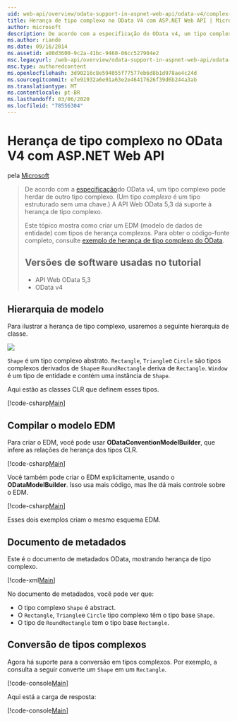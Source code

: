 ```yaml
---
uid: web-api/overview/odata-support-in-aspnet-web-api/odata-v4/complex-type-inheritance-in-odata-v4
title: Herança de tipo complexo no OData V4 com ASP.NET Web API | Microsoft Docs
author: microsoft
description: De acordo com a especificação do OData v4, um tipo complexo pode herdar de outro tipo complexo. (Um tipo complexo é um tipo estruturado sem uma chave.) API da Web...
ms.author: riande
ms.date: 09/16/2014
ms.assetid: a00d3600-9c2a-41bc-9460-06cc527904e2
msc.legacyurl: /web-api/overview/odata-support-in-aspnet-web-api/odata-v4/complex-type-inheritance-in-odata-v4
msc.type: authoredcontent
ms.openlocfilehash: 3d90216c8e594055f77577eb6d8b1d978ae4c24d
ms.sourcegitcommit: e7e91932a6e91a63e2e46417626f39d6b244a3ab
ms.translationtype: MT
ms.contentlocale: pt-BR
ms.lasthandoff: 03/06/2020
ms.locfileid: "78556304"
---
```

# <a name="complex-type-inheritance-in-odata-v4-with-aspnet-web-api"></a>Herança de tipo complexo no OData V4 com ASP.NET Web API

pela [Microsoft](https://github.com/microsoft)

> De acordo com a [especificação](http://www.odata.org/documentation/odata-version-4-0/)do OData v4, um tipo complexo pode herdar de outro tipo complexo. (Um tipo *complexo* é um tipo estruturado sem uma chave.) A API Web OData 5,3 dá suporte à herança de tipo complexo.
> 
> Este tópico mostra como criar um EDM (modelo de dados de entidade) com tipos de herança complexos. Para obter o código-fonte completo, consulte [exemplo de herança de tipo complexo do OData](http://aspnet.codeplex.com/sourcecontrol/latest#Samples/WebApi/OData/v4/ODataComplexTypeInheritanceSample/ReadMe.txt).
> 
> ## <a name="software-versions-used-in-the-tutorial"></a>Versões de software usadas no tutorial
> 
> 
> - API Web OData 5,3
> - OData v4

## <a name="model-hierarchy"></a>Hierarquia de modelo

Para ilustrar a herança de tipo complexo, usaremos a seguinte hierarquia de classe.

![](complex-type-inheritance-in-odata-v4/_static/image1.png)

`Shape` é um tipo complexo abstrato. `Rectangle`, `Triangle`e `Circle` são tipos complexos derivados de `Shape`e `RoundRectangle` deriva de `Rectangle`. `Window` é um tipo de entidade e contém uma instância de `Shape`.

Aqui estão as classes CLR que definem esses tipos.

[!code-csharp[Main](complex-type-inheritance-in-odata-v4/samples/sample1.cs)]

## <a name="build-the-edm-model"></a>Compilar o modelo EDM

Para criar o EDM, você pode usar **ODataConventionModelBuilder**, que infere as relações de herança dos tipos CLR.

[!code-csharp[Main](complex-type-inheritance-in-odata-v4/samples/sample2.cs)]

Você também pode criar o EDM explicitamente, usando o **ODataModelBuilder**. Isso usa mais código, mas lhe dá mais controle sobre o EDM.

[!code-csharp[Main](complex-type-inheritance-in-odata-v4/samples/sample3.cs)]

Esses dois exemplos criam o mesmo esquema EDM.

## <a name="metadata-document"></a>Documento de metadados

Este é o documento de metadados OData, mostrando herança de tipo complexo.

[!code-xml[Main](complex-type-inheritance-in-odata-v4/samples/sample4.xml?highlight=13,17,25,30)]

No documento de metadados, você pode ver que:

- O tipo complexo `Shape` é abstract.
- O `Rectangle`, `Triangle`e `Circle` tipo complexo têm o tipo base `Shape`.
- O tipo de `RoundRectangle` tem o tipo base `Rectangle`.

## <a name="casting-complex-types"></a>Conversão de tipos complexos

Agora há suporte para a conversão em tipos complexos. Por exemplo, a consulta a seguir converte um `Shape` em um `Rectangle`.

[!code-console[Main](complex-type-inheritance-in-odata-v4/samples/sample5.cmd)]

Aqui está a carga de resposta:

[!code-console[Main](complex-type-inheritance-in-odata-v4/samples/sample6.cmd)]
